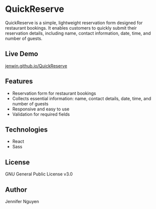 # QuickReserve
QuickReserve is a simple, lightweight reservation form designed for restaurant bookings. It enables customers to quickly submit their reservation details, including name, contact information, date, time, and number of guests.

## Live Demo
[jenwin.github.io/QuickReserve](https://jenwin.github.io/QuickReserve/)

## Features
- Reservation form for restaurant bookings
- Collects essential information: name, contact details, date, time, and number of guests
- Responsive and easy to use
- Validation for required fields

## Technologies
- React
- Sass 

## License
GNU General Public License v3.0

## Author
Jennifer Nguyen